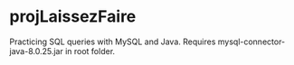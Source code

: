# projLaissezFaire
Practicing SQL queries with MySQL and Java. Requires mysql-connector-java-8.0.25.jar in root folder.
